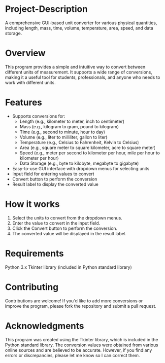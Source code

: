 # Project-Description

A comprehensive GUI-based unit converter for various physical quantities, including length, mass, time, volume, temperature, area, speed, and data storage.

# Overview

This program provides a simple and intuitive way to convert between different units of measurement. It supports a wide range of conversions, making it a useful tool for students, professionals, and anyone who needs to work with different units.

# Features

- Supports conversions for:
  - Length (e.g., kilometer to meter, inch to centimeter)
  - Mass (e.g., kilogram to gram, pound to kilogram)
  - Time (e.g., second to minute, hour to day)
  - Volume (e.g., liter to milliliter, gallon to liter)
  - Temperature (e.g., Celsius to Fahrenheit, Kelvin to Celsius)
  - Area (e.g., square meter to square kilometer, acre to square meter)
  - Speed (e.g., meter per second to kilometer per hour, mile per hour to kilometer per hour)
  - Data Storage (e.g., byte to kilobyte, megabyte to gigabyte)
- Easy-to-use GUI interface with dropdown menus for selecting units
- Input field for entering values to convert
- Convert button to perform the conversion
- Result label to display the converted value
  
# How it works

1. Select the units to convert from the dropdown menus.
2. Enter the value to convert in the input field.
3. Click the Convert button to perform the conversion.
4. The converted value will be displayed in the result label.
   
# Requirements

Python 3.x
Tkinter library (included in Python standard library)


# Contributing

Contributions are welcome! If you'd like to add more conversions or improve the program, please fork the repository and submit a pull request.

# Acknowledgments

This program was created using the Tkinter library, which is included in the Python standard library. The conversion values were obtained from various online sources and are believed to be accurate. However, if you find any errors or discrepancies, please let me know so I can correct them.

